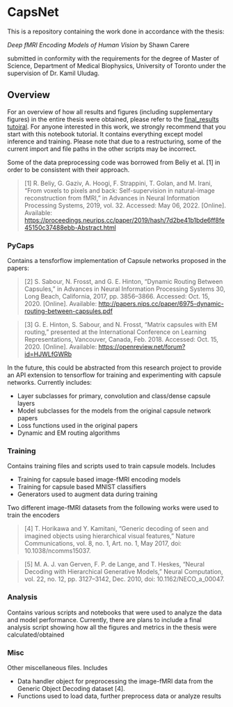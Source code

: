 # CapsNet

This is a repository containing the work done in accordance with the thesis:

*Deep fMRI Encoding Models of Human Vision* by Shawn Carere

submitted in conformity with the requirements for the degree of Master of Science,
Department of Medical Biophysics, University of Toronto under the supervision of
Dr. Kamil Uludag.

## Overview

For an overview of how all results and figures (including supplementary figures) in the entire thesis were obtained, please refer to the [final_results tutoiral](analysis/final_results.ipynb). For anyone interested in this work, we strongly recommend that you start with this notebook tutorial. It contains everything except model inference and training. Please note that due to a restructuring, some of the current import and file paths in the other scripts may be incorrect.

Some of the data preprocessing code was borrowed from Beliy et al. [1] in order to be consistent with their approach.

> [1] R. Beliy, G. Gaziv, A. Hoogi, F. Strappini, T. Golan, and M. Irani, “From voxels to pixels and back: Self-supervision in natural-image reconstruction from fMRI,” in Advances in Neural Information Processing Systems, 2019, vol. 32. Accessed: May 06, 2022. [Online]. Available: https://proceedings.neurips.cc/paper/2019/hash/7d2be41b1bde6ff8fe45150c37488ebb-Abstract.html


### PyCaps

Contains a tensforflow implementation of Capsule networks proposed in the papers:

> [2] S. Sabour, N. Frosst, and G. E. Hinton, “Dynamic Routing Between Capsules,” in Advances in Neural Information Processing Systems 30, Long Beach, California, 2017, pp. 3856–3866. Accessed: Oct. 15, 2020. [Online]. Available: http://papers.nips.cc/paper/6975-dynamic-routing-between-capsules.pdf

> [3] G. E. Hinton, S. Sabour, and N. Frosst, “Matrix capsules with EM routing,” presented at the International Conference on Learning Representations, Vancouver, Canada, Feb. 2018. Accessed: Oct. 15, 2020. [Online]. Available: https://openreview.net/forum?id=HJWLfGWRb

In the future, this could be abstracted from this research project to provide an
API extension to tensorflow for training and experimenting with capsule networks.
Currently includes:

  - Layer subclasses for primary, convolution and class/dense capsule layers
  - Model subclasses for the models from the original capsule network papers
  - Loss functions used in the original papers
  - Dynamic and EM routing algorithms

### Training

Contains training files and scripts used to train capsule models. Includes

  - Training for capsule based image-fMRI encoding models
  - Training for capsule based MNIST classifiers
  - Generators used to augment data during training

Two different image-fMRI datasets from the following works were used to train the encoders

> [4] T. Horikawa and Y. Kamitani, “Generic decoding of seen and imagined objects using hierarchical visual features,” Nature Communications, vol. 8, no. 1, Art. no. 1, May 2017, doi: 10.1038/ncomms15037.

> [5] M. A. J. van Gerven, F. P. de Lange, and T. Heskes, “Neural Decoding with Hierarchical Generative Models,” Neural Computation, vol. 22, no. 12, pp. 3127–3142, Dec. 2010, doi: 10.1162/NECO_a_00047.

### Analysis

Contains various scripts and notebooks that were used to analyze the data and model
performance. Currently, there are plans to include a final analysis script showing how all the figures and metrics
in the thesis were calculated/obtained

### Misc

Other miscellaneous files. Includes

  - Data handler object for preprocessing the image-fMRI data from the Generic 
  Object Decoding dataset [4].
  - Functions used to load data, further preprocess data or analyze results